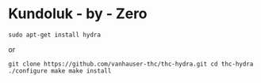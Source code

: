 # Kundoluk - by - Zero
`sudo apt-get install hydra`

or 

`git clone https://github.com/vanhauser-thc/thc-hydra.git
cd thc-hydra
./configure
make
make install`
